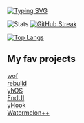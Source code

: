 [![Typing SVG](https://readme-typing-svg.demolab.com?font=Fira+Code&weight=700&size=27&duration=3000&pause=100&color=9e57eb&background=16131700&repeat=false&width=435&lines=Hi!%2C+I'm+aceinetx)](https://git.io/typing-svg)

![Stats](https://github-readme-stats.vercel.app/api?username=aceinetx\&show_icons=true\&theme=radical&bg_color=161317&title_color=8b57eb&text_color=D8C6CB)
[![GitHub Streak](https://streak-stats.demolab.com?user=aceinetx&theme=radical&background=161317&ring=8B57EB&sideLabels=D8C6CB&currStreakNum=D8C6CB&sideNums=D8C6CB&fire=8B57EB&currStreakLabel=D8C6CB)](https://git.io/streak-stats)

[![Top Langs](https://github-readme-stats.vercel.app/api/top-langs/?username=aceinetx&layout=compact&hide_progress=true&theme=radical&bg_color=161317&title_color=8b57eb&text_color=D8C6CB)](https://github.com/anuraghazra/github-readme-stats)
## My fav projects
[wof](https://github.com/aceinetx/wof)<br>
[rebuild](https://github.com/aceinetx/rebuild)<br>
[yhOS](https://github.com/aceinetx/yhos)<br>
[EndUI](https://github.com/aceinetx/endui)<br>
[yHook](https://github.com/aceinetx/yHook)<br>
[Watermelon++](https://github.com/aceinetx/Watermelon)<br>
